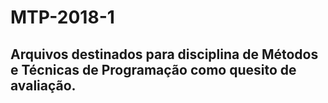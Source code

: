 # MTP-2018-1
<h2> Arquivos destinados para disciplina de Métodos e Técnicas de Programação como quesito de avaliação. </h2>
